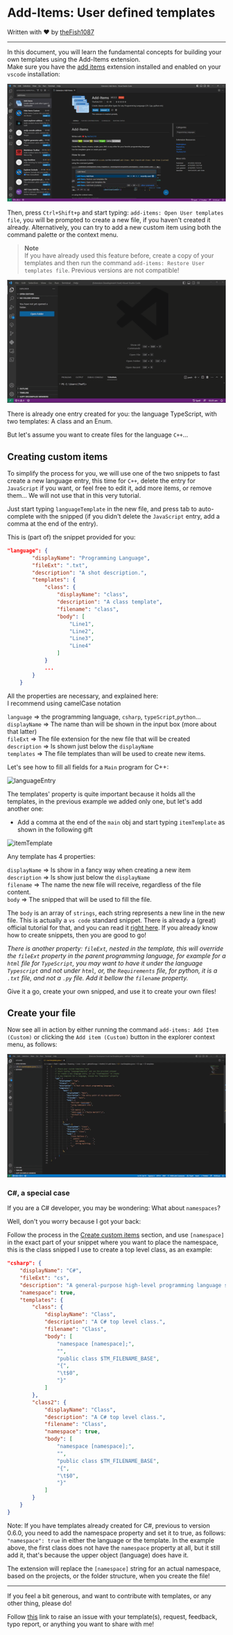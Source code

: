 # Add-Items: User defined templates

Written with ❤️ by [theFish1087](https://twitter.com/thefish1087)

---

In this document, you will learn the fundamental concepts for building your own templates using the Add-Items extension.  
Make sure you have the [add items](https://marketplace.visualstudio.com/items?itemName=TheFish2191.add-items) extension installed and enabled on your `vscode` installation:

![extensionImage](Images/Extension_Add-Items.png)

Then, press `Ctrl+Shift+p` and start typing: `add-items: Open User templates file`, you will be prompted to create a new file, if you haven't created it already. Alternatively, you can try to add a new custom item using both the command palette or the context menu.

> **Note**  
> If you have already used this feature before, create a copy of your templates and then run the command `add-items: Restore User templates file`. Previous versions are not compatible!

![OpenUserTemplates](Images/OpenUserTemplates.gif)

There is already one entry created for you: the language TypeScript, with two templates: A class and an Enum.

But let's assume you want to create files for the language `C++`...

## Creating custom items

To simplify the process for you, we will use one of the two snippets to fast create a new language entry, this time for `C++`, delete the entry for `JavaScript` if you want, or feel free to edit it, add more items, or remove them... We will not use that in this very tutorial.

Just start typing `languageTemplate` in the new file, and press tab to auto-complete with the snipped (if you didn't delete the `JavaScript` entry, add a comma at the end of the entry).

This is (part of) the snippet provided for you:

```JSON
"language": {
        "displayName": "Programming Language",
        "fileExt": ".txt",
        "description": "A shot description.",
        "templates": {
            "class": {
                "displayName": "class",
                "description": "A class template",
                "filename": "class",
                "body": [
                    "Line1",
                    "Line2",
                    "Line3",
                    "Line4"
                ]
            }
            ...
        }
    }
```

All the properties are necessary, and explained here:  
I recommend using camelCase notation

`language` => the programming language, `csharp`, `typeScript`,`python`...  
`displayName` => The name than will be shown in the input box (more about that latter)  
`fileExt` => The file extension for the new file that will be created  
`description` => Is shown just below the `displayName`  
`templates` => The file templates than will be used to create new items.

Let's see how to fill all fields for a `Main` program for C++:

![languageEntry](Images/LanguageEntry.gif)

The templates' property is quite important because it holds all the templates, in the previous example we added only one, but let's add another one:

- Add a comma at the end of the `main` obj and start typing `itemTemplate` as shown in the following gift

![itemTemplate](Images/itemTemplate.gif)

Any template has 4 properties:

`displayName` => Is show in a fancy way when creating a new item  
`description` => Is show just below the `displayName`  
`filename` => The name the new file will receive, regardless of the file content.  
`body` => The snipped that will be used to fill the file.

The `body` is an array of `strings`, each string represents a new line in the new file. This is actually a `vs code` standard snippet. There is already a (great) official tutorial for that, and you can read it [right here](https://code.visualstudio.com/docs/editor/userdefinedsnippets#_creating-your-own-snippets). If you already know how to create snippets, then you are good to go!

*There is another property: `fileExt`, nested in the template, this will override the `fileExt` property in the parent programming language, for example for a `html` file for `TypeScript`, you may want to have it under the language `Typescript` and not under `html`, or, the `Requirements` file, for python, it is a `.txt` file, and not a `.py` file. Add it bellow the `filename` property.*

Give it a go, create your own snipped, and use it to create your own files!

## Create your file

Now see all in action by either running the command `add-items: Add Item (Custom)` or clicking the `Add item (Custom)` button in the explorer context menu, as follows:

![creatingCustomItem](Images/CustomItem.gif)

### C#, a special case

If you are a C# developer, you may be wondering: What about `namespaces`?

Well, don't you worry because I got your back:

Follow the process in the [Create custom items](#creating-custom-items) section, and use `[namespace]` in the exact part  of your snippet where you want to place the namespace, this is the class snipped I use to create a top level class, as an example:

```json
"csharp": {
    "displayName": "C#",
    "fileExt": "cs",
    "description": "A general-purpose high-level programming language supporting multiple paradigms.",
    "namespace": true,
    "templates": {
        "class": {
            "displayName": "Class",
            "description": "A C# top level class.",
            "filename": "Class",
            "body": [
                "namespace [namespace];",
                "",
                "public class $TM_FILENAME_BASE",
                "{",
                "\t$0",
                "}"
            ]
        },
        "class2": {
            "displayName": "Class",
            "description": "A C# top level class.",
            "filename": "Class",
            "namespace": true,
            "body": [
                "namespace [namespace];",
                "",
                "public class $TM_FILENAME_BASE",
                "{",
                "\t$0",
                "}"
            ]
        }
    }
}
```

Note: If you have templates already created for C#, previous to version 0.6.0, you need to add the namespace property and set it to true, as follows: `"namespace": true` in either the language or the template. In the example above, the first class does not have the `namespace` property at all, but it still add it, that's because the upper object (language) does have it.

The extension will replace the `[namespace]` string for an actual namespace, based on the projects, or the folder structure, when you create the file!

---

If you feel a bit generous, and want to contribute with templates, or any other thing, please do!

Follow [this](https://github.com/thefish2191/Add-Items/issues) link to raise an issue with your template(s), request, feedback, typo report, or anything you want to share with me!
